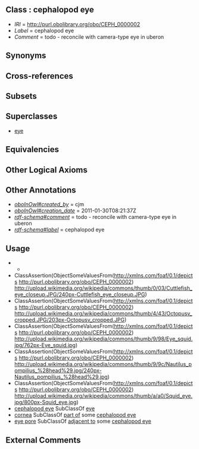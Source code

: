 
## Class : cephalopod eye

 * *IRI* = http://purl.obolibrary.org/obo/CEPH_0000002
 * *Label* = cephalopod eye
 * *Comment* = todo - reconcile with camera-type eye in uberon

## Synonyms


## Cross-references


## Subsets


## Superclasses

 * [eye](../../UBERON/70/UBERON_0000970.md)

## Equivalencies


## Other Logical Axioms


## Other Annotations

 * *[oboInOwl#created_by](../../oboInOwl#created/by/oboInOwl#created_by.md)* = cjm
 * *[oboInOwl#creation_date](../../oboInOwl#creation/te/oboInOwl#creation_date.md)* = 2011-01-30T08:21:37Z
 * *[rdf-schema#comment](../../nt/rdf-schema#comment.md)* = todo - reconcile with camera-type eye in uberon
 * *[rdf-schema#label](../../el/rdf-schema#label.md)* = cephalopod eye

## Usage

 * -
 * ClassAssertion(ObjectSomeValuesFrom(<http://xmlns.com/foaf/0.1/depicts> <http://purl.obolibrary.org/obo/CEPH_0000002>) <http://upload.wikimedia.org/wikipedia/commons/thumb/0/03/Cuttlefish_eye_closeup.JPG/240px-Cuttlefish_eye_closeup.JPG>)
 * ClassAssertion(ObjectSomeValuesFrom(<http://xmlns.com/foaf/0.1/depicts> <http://purl.obolibrary.org/obo/CEPH_0000002>) <http://upload.wikimedia.org/wikipedia/commons/thumb/4/43/Octopusv_cropped.JPG/203px-Octopusv_cropped.JPG>)
 * ClassAssertion(ObjectSomeValuesFrom(<http://xmlns.com/foaf/0.1/depicts> <http://purl.obolibrary.org/obo/CEPH_0000002>) <http://upload.wikimedia.org/wikipedia/commons/thumb/9/98/Eye_squid.jpg/762px-Eye_squid.jpg>)
 * ClassAssertion(ObjectSomeValuesFrom(<http://xmlns.com/foaf/0.1/depicts> <http://purl.obolibrary.org/obo/CEPH_0000002>) <http://upload.wikimedia.org/wikipedia/commons/thumb/9/9c/Nautilus_pompilius_%28head%29.jpg/240px-Nautilus_pompilius_%28head%29.jpg>)
 * ClassAssertion(ObjectSomeValuesFrom(<http://xmlns.com/foaf/0.1/depicts> <http://purl.obolibrary.org/obo/CEPH_0000002>) <http://upload.wikimedia.org/wikipedia/commons/thumb/a/a0/Squid_eye.jpg/800px-Squid_eye.jpg>)
 * [cephalopod eye](../../CEPH/02/CEPH_0000002.md) SubClassOf [eye](../../UBERON/70/UBERON_0000970.md)
 * [cornea](../../CEPH/74/CEPH_0000074.md) SubClassOf [part of](../../BFO/50/BFO_0000050.md) some [cephalopod eye](../../CEPH/02/CEPH_0000002.md)
 * [eye pore](../../CEPH/02/CEPH_0000102.md) SubClassOf [adjacent to](../../RO/20/RO_0002220.md) some [cephalopod eye](../../CEPH/02/CEPH_0000002.md)

## External Comments

